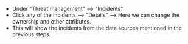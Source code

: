 * Under "Threat management" --> "Incidents"
* Click any of the incidents --> "Details" --> Here we can change the ownership and other attributes.
* This will show the incidents from the data sources mentioned in the previous steps.

